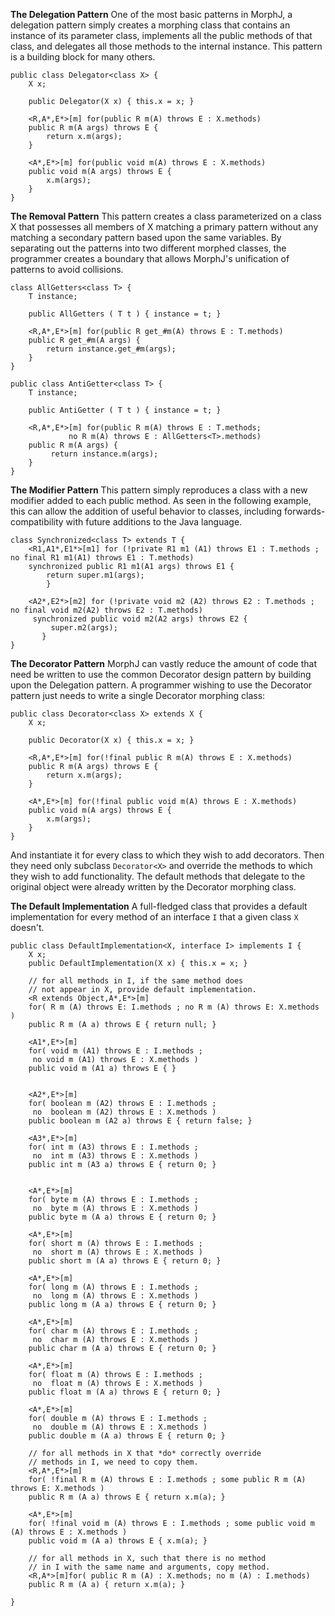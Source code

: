 **The Delegation Pattern**
One of the most basic patterns in MorphJ, a delegation pattern simply creates a morphing class that contains an instance of its parameter class, implements all the public methods of that class, and delegates all those methods to the internal instance.  This pattern is a building block for many others.

```
public class Delegator<class X> {
	X x;
	
	public Delegator(X x) { this.x = x; }
	
	<R,A*,E*>[m] for(public R m(A) throws E : X.methods)
	public R m(A args) throws E {
		return x.m(args);
	}
	
	<A*,E*>[m] for(public void m(A) throws E : X.methods)
	public void m(A args) throws E {
		x.m(args);
	}
}
```

**The Removal Pattern**
This pattern creates a class parameterized on a class X that possesses all members of X matching a primary pattern without any matching a secondary pattern based upon the same variables.  By separating out the patterns into two different morphed classes, the programmer creates a boundary that allows MorphJ's unification of patterns to avoid collisions.

```
class AllGetters<class T> {
	T instance;

	public AllGetters ( T t ) { instance = t; }

	<R,A*,E*>[m] for(public R get_#m(A) throws E : T.methods)
	public R get_#m(A args) {
		return instance.get_#m(args);
	}
}

public class AntiGetter<class T> {
	T instance;

	public AntiGetter ( T t ) { instance = t; }

	<R,A*,E*>[m] for(public R m(A) throws E : T.methods; 
			 no R m(A) throws E : AllGetters<T>.methods)
	public R m(A args) {
		 return instance.m(args);
	}
}
```

**The Modifier Pattern**
This pattern simply reproduces a class with a new modifier added to each public method.  As seen in the following example, this can allow the addition of useful behavior to classes, including forwards-compatibility with future additions to the Java language.

```
class Synchronized<class T> extends T {
    <R1,A1*,E1*>[m1] for (!private R1 m1 (A1) throws E1 : T.methods ; no final R1 m1(A1) throws E1 : T.methods)
	synchronized public R1 m1(A1 args) throws E1 {
		return super.m1(args);
	    }
    
    <A2*,E2*>[m2] for (!private void m2 (A2) throws E2 : T.methods ; no final void m2(A2) throws E2 : T.methods)
	 synchronized public void m2(A2 args) throws E2 {
		 super.m2(args);
	   }
}
```

**The Decorator Pattern**
MorphJ can vastly reduce the amount of code that need be written to use the common Decorator design pattern by building upon the Delegation pattern.  A programmer wishing to use the Decorator pattern just needs to write a single Decorator morphing class:

```
public class Decorator<class X> extends X {
	X x;
	
	public Decorator(X x) { this.x = x; }
	
	<R,A*,E*>[m] for(!final public R m(A) throws E : X.methods)
	public R m(A args) throws E {
		return x.m(args);
	}
	
	<A*,E*>[m] for(!final public void m(A) throws E : X.methods)
	public void m(A args) throws E {
		x.m(args);
	}
}
```

And instantiate it for every class to which they wish to add decorators.  Then they need only subclass `Decorator<X>` and override the methods to which they wish to add functionality.  The default methods that delegate to the original object were already written by the Decorator morphing class.

**The Default Implementation**
A full-fledged class that provides a default implementation for every method of an interface `I` that a given class `X` doesn't.

```
public class DefaultImplementation<X, interface I> implements I {
    X x;
    public DefaultImplementation(X x) { this.x = x; }

    // for all methods in I, if the same method does
    // not appear in X, provide default implementation.
    <R extends Object,A*,E*>[m]
    for( R m (A) throws E: I.methods ; no R m (A) throws E: X.methods )
    public R m (A a) throws E { return null; }

    <A1*,E*>[m]
    for( void m (A1) throws E : I.methods ; 
	 no void m (A1) throws E : X.methods )
    public void m (A1 a) throws E { }


    <A2*,E*>[m]
    for( boolean m (A2) throws E : I.methods ; 
	 no  boolean m (A2) throws E : X.methods )
    public boolean m (A2 a) throws E { return false; }

    <A3*,E*>[m]
    for( int m (A3) throws E : I.methods ; 
	 no  int m (A3) throws E : X.methods )
    public int m (A3 a) throws E { return 0; }


    <A*,E*>[m]
    for( byte m (A) throws E : I.methods ; 
	 no  byte m (A) throws E : X.methods )
	public byte m (A a) throws E { return 0; }

    <A*,E*>[m]
    for( short m (A) throws E : I.methods ; 
	 no  short m (A) throws E : X.methods )
	public short m (A a) throws E { return 0; }

    <A*,E*>[m]
    for( long m (A) throws E : I.methods ; 
	 no  long m (A) throws E : X.methods )
	public long m (A a) throws E { return 0; }

    <A*,E*>[m]
    for( char m (A) throws E : I.methods ; 
	 no  char m (A) throws E : X.methods )
	public char m (A a) throws E { return 0; }

    <A*,E*>[m]
    for( float m (A) throws E : I.methods ; 
	 no  float m (A) throws E : X.methods )
	public float m (A a) throws E { return 0; }

    <A*,E*>[m]
    for( double m (A) throws E : I.methods ; 
	 no  double m (A) throws E : X.methods )
	public double m (A a) throws E { return 0; }

    // for all methods in X that *do* correctly override
    // methods in I, we need to copy them. 
    <R,A*,E*>[m]
    for( !final R m (A) throws E : I.methods ; some public R m (A) throws E: X.methods )
    public R m (A a) throws E { return x.m(a); }

    <A*,E*>[m]
    for( !final void m (A) throws E : I.methods ; some public void m (A) throws E : X.methods )
    public void m (A a) throws E { x.m(a); }

    // for all methods in X, such that there is no method
    // in I with the same name and arguments, copy method.
    <R,A*>[m]for( public R m (A) : X.methods; no m (A) : I.methods)
    public R m (A a) { return x.m(a); }

}
```